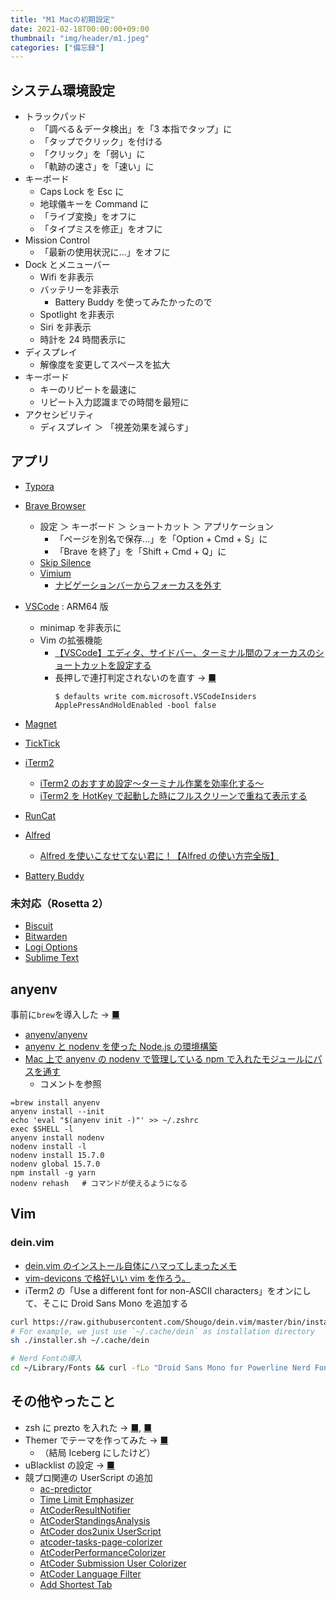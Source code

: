 ```yaml
---
title: "M1 Macの初期設定"
date: 2021-02-18T00:00:00+09:00
thumbnail: "img/header/m1.jpeg"
categories: ["備忘録"]
---
```


## システム環境設定

- トラックパッド
  - 「調べる＆データ検出」を「3 本指でタップ」に
  - 「タップでクリック」を付ける
  - 「クリック」を「弱い」に
  - 「軌跡の速さ」を「速い」に
- キーボード
  - Caps Lock を Esc に
  - 地球儀キーを Command に
  - 「ライブ変換」をオフに
  - 「タイプミスを修正」をオフに
- Mission Control
  - 「最新の使用状況に...」をオフに
- Dock とメニューバー
  - Wifi を非表示
  - バッテリーを非表示
    - Battery Buddy を使ってみたかったので
  - Spotlight を非表示
  - Siri を非表示
  - 時計を 24 時間表示に
- ディスプレイ
  - 解像度を変更してスペースを拡大
- キーボード
  - キーのリピートを最速に
  - リピート入力認識までの時間を最短に
- アクセシビリティ
  - ディスプレイ ＞ 「視差効果を減らす」

## アプリ

- [Typora](https://typora.io)
- [Brave Browser](https://brave.com/ja/download/)

  - 設定 ＞ キーボード ＞ ショートカット ＞ アプリケーション
    - 「ページを別名で保存...」を「Option + Cmd + S」に
    - 「Brave を終了」を「Shift + Cmd + Q」に
  - [Skip Silence](https://chrome.google.com/webstore/detail/skip-silence/fhdmkhbefcbhakffdihhceaklaigdllh/related)
  - [Vimium](https://chrome.google.com/webstore/detail/vimium/dbepggeogbaibhgnhhndojpepiihcmeb?hl=ja)
    - [ナビゲーションバーからフォーカスを外す](https://qiita.com/embokoir/items/603e55ecfb515ed6c378#%E3%81%AA%E3%82%84%E3%81%BF)

- [VSCode](https://code.visualstudio.com/insiders/#) : ARM64 版
  - minimap を非表示に
  - Vim の拡張機能
    - [【VSCode】エディタ、サイドバー、ターミナル間のフォーカスのショートカットを設定する](https://qiita.com/m1ul24/items/c0a53885b893f121082f)
    - 長押しで連打判定されないのを直す → [■](https://taupe.site/entry/vscode/#VSCode%25E3%2581%25AEVim%25E3%2581%25A7%25E3%2582%25AD%25E3%2583%25BC%25E9%2595%25B7%25E6%258A%25BC%25E3%2581%2597%25E3%2581%25A7%25E3%2581%25AE%25E7%25A7%25BB%25E5%258B%2595%25E3%2581%258C%25E3%2581%25A7%25E3%2581%258D%25E3%2581%25AA%25E3%2581%2584%25E3%2583%2590%25E3%2582%25B0%25EF%25BC%2588Mac%25EF%25BC%2589)
      ```shell
      $ defaults write com.microsoft.VSCodeInsiders ApplePressAndHoldEnabled -bool false
      ```
- [Magnet](https://apps.apple.com/jp/app/magnet-%E3%83%9E%E3%82%B0%E3%83%8D%E3%83%83%E3%83%88/id441258766?mt=12)
- [TickTick](https://apps.apple.com/jp/app/ticktick-things-tasks-to-do/id966085870?mt=12)
- [iTerm2](https://iterm2.com/)
  - [iTerm2 のおすすめ設定〜ターミナル作業を効率化する〜](https://qiita.com/ruwatana/items/8d9c174250061721ad11)
  - [iTerm2 を HotKey で起動した時にフルスクリーンで重ねて表示する](https://www.smartbowwow.com/2018/05/iterm2hotkey.html)
- [RunCat](https://apps.apple.com/jp/app/runcat/id1429033973?mt=12)
- [Alfred](https://www.alfredapp.com/)
  - [Alfred を使いこなせてない君に！【Alfred の使い方完全版】](https://qiita.com/jackchuka/items/ccd3f66f6dd00481b98b)
- [Battery Buddy](https://batterybuddy.app/[)

### 未対応（Rosetta 2）

- [Biscuit](https://eatbiscuit.com/ja)
- [Bitwarden](https://bitwarden.com/download/)
- [Logi Options](https://www.logicool.co.jp/ja-jp/product/options)
- [Sublime Text](https://www.sublimetext.com/)

## anyenv

事前に`brew`を導入した → [■](https://zenn.dev/ress/articles/069baf1c305523dfca3d)

- [anyenv/anyenv](https://github.com/anyenv/anyenv)
- [anyenv と nodenv を使った Node.js の環境構築](https://qiita.com/kenji7157/items/e0e07f96a972f1c7fb8c)
- [Mac 上で anyenv の nodenv で管理している npm で入れたモジュールにパスを通す](https://qiita.com/USI/items/20c713ca6b9e5b8b2bea)
  - コメントを参照

```shell
=brew install anyenv
anyenv install --init
echo 'eval "$(anyenv init -)"' >> ~/.zshrc
exec $SHELL -l
anyenv install nodenv
nodenv install -l
nodenv install 15.7.0
nodenv global 15.7.0
npm install -g yarn
nodenv rehash   # コマンドが使えるようになる
```

## Vim

### dein.vim

- [dein.vim のインストール自体にハマってしまったメモ](https://qiita.com/Coolucky/items/0a96910f13586d635dc0)
- [vim-devicons で格好いい vim を作ろう。](https://qiita.com/park-jh/items/4358d2d33a78ec0a2b5c>)
- iTerm2 の「Use a different font for non-ASCII characters」をオンにして、そこに Droid Sans Mono を追加する

```sh
curl https://raw.githubusercontent.com/Shougo/dein.vim/master/bin/installer.sh > installer.sh
# For example, we just use `~/.cache/dein` as installation directory
sh ./installer.sh ~/.cache/dein

# Nerd Fontの導入
cd ~/Library/Fonts && curl -fLo "Droid Sans Mono for Powerline Nerd Font Complete.otf" https://github.com/ryanoasis/nerd-fonts/raw/master/patched-fonts/DroidSansMono/complete/Droid%20Sans%20Mono%20Nerd%20Font%20Complete.otf
```

## その他やったこと

- zsh に prezto を入れた → [■](https://github.com/sorin-ionescu/prezto), [■](https://github.com/sindresorhus/pure)
- Themer でテーマを作ってみた → [■](https://themer.dev/?colors.dark.shade0=%2326363a&colors.dark.shade7=%23e7e7de&colors.dark.accent0=%23eb596e&colors.dark.accent1=%23487e95&colors.dark.accent2=%23f8dc81&colors.dark.accent3=%2316c79a&colors.dark.accent4=%2351c2d5&colors.dark.accent5=%23a2d0c1&colors.dark.accent7=%23f88f01&colors.dark.accent6=%23f7f7e8&activeColorSet=dark)
  - （結局 Iceberg にしたけど）
- uBlacklist の設定 → [■](https://github.com/arosh/ublacklist-stackoverflow-translation)
- 競プロ関連の UserScript の追加
  - [ac-predictor](https://greasyfork.org/ja/scripts/369954-ac-predictor)
  - [Time Limit Emphasizer](https://greasyfork.org/ja/scripts/406381-time-limit-emphasizer)
  - [AtCoderResultNotifier](https://greasyfork.org/ja/scripts/371225-atcoderresultnotifier)
  - [AtCoderStandingsAnalysis](https://greasyfork.org/ja/scripts/398439-atcoderstandingsanalysis)
  - [AtCoder dos2unix UserScript](https://greasyfork.org/ja/scripts/372122-atcoder-dos2unix-userscript)
  - [atcoder-tasks-page-colorizer](https://greasyfork.org/ja/scripts/380404-atcoder-tasks-page-colorizer)
  - [AtCoderPerformanceColorizer](https://greasyfork.org/ja/scripts/371693-atcoderperformancecolorizer)
  - [AtCoder Submission User Colorizer](https://greasyfork.org/ja/scripts/397710-atcoder-submission-user-colorizer)
  - [AtCoder Language Filter](https://greasyfork.org/ja/scripts/398148-atcoder-language-filter)
  - [Add Shortest Tab](https://greasyfork.org/ja/scripts/391692-add-shortest-tab)
